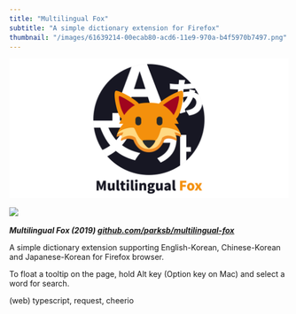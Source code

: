 ```yaml
---
title: "Multilingual Fox"
subtitle: "A simple dictionary extension for Firefox"
thumbnail: "/images/61639214-00ecab80-acd6-11e9-970a-b4f5970b7497.png"
---
```


![](/images/61639214-00ecab80-acd6-11e9-970a-b4f5970b7497.png)

![](/images/61590282-982c0300-abf1-11e9-9845-04e6bd174230.gif)

_**Multilingual Fox (2019) [github.com/parksb/multilingual-fox](https://github.com/parksb/multilingual-fox)**_

A simple dictionary extension supporting English-Korean, Chinese-Korean and Japanese-Korean for Firefox browser.

To float a tooltip on the page, hold Alt key (Option key on Mac) and select a word for search.

(web) typescript, request, cheerio
